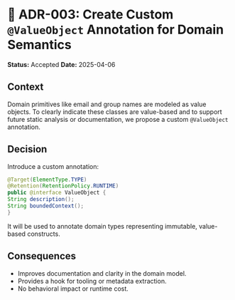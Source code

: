 # 📁 ADR-003: Create Custom `@ValueObject` Annotation for Domain Semantics

**Status:** Accepted
**Date:** 2025-04-06

## Context
Domain primitives like email and group names are modeled as value objects. To clearly indicate these classes are value-based and to support future static analysis or documentation, we propose a custom `@ValueObject` annotation.

## Decision
Introduce a custom annotation:

```java
@Target(ElementType.TYPE)
@Retention(RetentionPolicy.RUNTIME)
public @interface ValueObject {
String description();
String boundedContext();
}
```

It will be used to annotate domain types representing immutable, value-based constructs.

## Consequences
- Improves documentation and clarity in the domain model.
- Provides a hook for tooling or metadata extraction.
- No behavioral impact or runtime cost.
